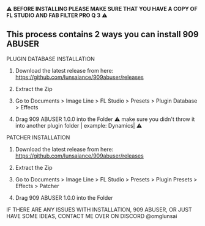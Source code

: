 ⚠️ **BEFORE INSTALLING PLEASE MAKE SURE THAT YOU HAVE A COPY OF FL STUDIO AND FAB FILTER PRO Q 3** ⚠️

This process contains 2 ways you can install 909 ABUSER
-
PLUGIN DATABASE INSTALLATION
1. Download the latest release from here: https://github.com/lunsaiance/909abuser/releases 

2. Extract the Zip

3. Go to Documents > Image Line > FL Studio > Presets > Plugin Database > Effects

4. Drag 909 ABUSER 1.0.0 into the Folder 
⚠️ make sure you didn't throw it into another plugin folder | example: Dynamics| ⚠️

PATCHER INSTALLATION
1. Download the latest release from here: https://github.com/lunsaiance/909abuser/releases 

2. Extract the Zip

3. Go to Documents > Image Line > FL Studio > Presets > Plugin Presets > Effects > Patcher

4. Drag 909 ABUSER 1.0.0 into the Folder 

IF THERE ARE ANY ISSUES WITH INSTALLATION, 909 ABUSER, OR JUST HAVE SOME IDEAS, CONTACT ME OVER ON DISCORD @omglunsai
